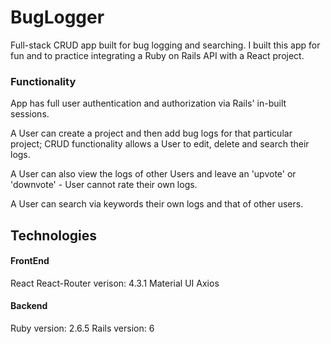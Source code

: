 # BugLogger 

Full-stack CRUD app built for bug logging and searching. I built this app for fun and to practice integrating a Ruby on Rails  API with a React project. 

### Functionality

App has full user authentication and authorization via Rails' in-built sessions. 

A User can create a project and then add bug logs for that particular project; CRUD functionality allows a User to edit, delete and search their logs. 


A User can also view the logs of other Users and leave an 'upvote' or 'downvote' -  User cannot rate their own logs. 

A User can search via keywords their own logs and that of other users. 

## Technologies 

#### FrontEnd

React 
React-Router verison: 4.3.1
Material UI 
Axios 


#### Backend 

Ruby version: 2.6.5
Rails version: 6 


